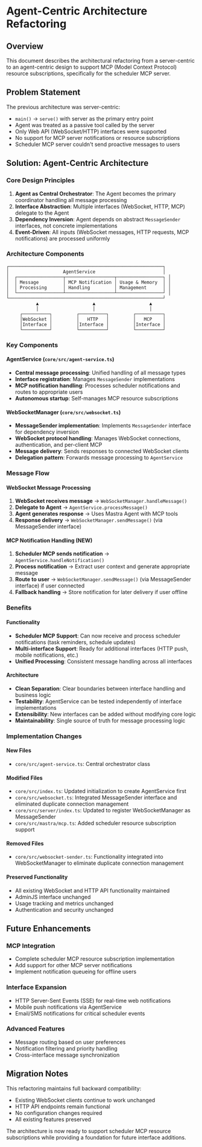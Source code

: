 # Agent-Centric Architecture Refactoring

## Overview

This document describes the architectural refactoring from a server-centric to an agent-centric design to support MCP (Model Context Protocol) resource subscriptions, specifically for the scheduler MCP server.

## Problem Statement

The previous architecture was server-centric:
- `main()` → `serve()` with server as the primary entry point
- Agent was treated as a passive tool called by the server
- Only Web API (WebSocket/HTTP) interfaces were supported
- No support for MCP server notifications or resource subscriptions
- Scheduler MCP server couldn't send proactive messages to users

## Solution: Agent-Centric Architecture

### Core Design Principles

1. **Agent as Central Orchestrator**: The Agent becomes the primary coordinator handling all message processing
2. **Interface Abstraction**: Multiple interfaces (WebSocket, HTTP, MCP) delegate to the Agent
3. **Dependency Inversion**: Agent depends on abstract `MessageSender` interfaces, not concrete implementations
4. **Event-Driven**: All inputs (WebSocket messages, HTTP requests, MCP notifications) are processed uniformly

### Architecture Components

```
┌─────────────────────────────────────────────────────────┐
│                    AgentService                         │
│  ┌─────────────────┬──────────────────┬─────────────────┐ │
│  │ Message         │ MCP Notification │ Usage & Memory  │ │
│  │ Processing      │ Handling         │ Management      │ │
│  └─────────────────┴──────────────────┴─────────────────┘ │
└─────────────────────────────────────────────────────────┘
           ▲                    ▲                    ▲
           │                    │                    │
     ┌──────────┐         ┌──────────┐         ┌──────────┐
     │WebSocket │         │   HTTP   │         │   MCP    │
     │Interface │         │Interface │         │Interface │
     └──────────┘         └──────────┘         └──────────┘
```

### Key Components

#### AgentService (`core/src/agent-service.ts`)
- **Central message processing**: Unified handling of all message types
- **Interface registration**: Manages `MessageSender` implementations
- **MCP notification handling**: Processes scheduler notifications and routes to appropriate users
- **Autonomous startup**: Self-manages MCP resource subscriptions

#### WebSocketManager (`core/src/websocket.ts`)
- **MessageSender implementation**: Implements `MessageSender` interface for dependency inversion
- **WebSocket protocol handling**: Manages WebSocket connections, authentication, and per-client MCP
- **Message delivery**: Sends responses to connected WebSocket clients
- **Delegation pattern**: Forwards message processing to `AgentService`

### Message Flow

#### WebSocket Message Processing
1. **WebSocket receives message** → `WebSocketManager.handleMessage()`
2. **Delegate to Agent** → `AgentService.processMessage()`
3. **Agent generates response** → Uses Mastra Agent with MCP tools
4. **Response delivery** → `WebSocketManager.sendMessage()` (via MessageSender interface)

#### MCP Notification Handling (NEW)
1. **Scheduler MCP sends notification** → `AgentService.handleNotification()`
2. **Process notification** → Extract user context and generate appropriate message
3. **Route to user** → `WebSocketManager.sendMessage()` (via MessageSender interface) if user connected
4. **Fallback handling** → Store notification for later delivery if user offline

### Benefits

#### Functionality
- **Scheduler MCP Support**: Can now receive and process scheduler notifications (task reminders, schedule updates)
- **Multi-interface Support**: Ready for additional interfaces (HTTP push, mobile notifications, etc.)
- **Unified Processing**: Consistent message handling across all interfaces

#### Architecture
- **Clean Separation**: Clear boundaries between interface handling and business logic  
- **Testability**: AgentService can be tested independently of interface implementations
- **Extensibility**: New interfaces can be added without modifying core logic
- **Maintainability**: Single source of truth for message processing logic

### Implementation Changes

#### New Files
- `core/src/agent-service.ts`: Central orchestrator class

#### Modified Files
- `core/src/index.ts`: Updated initialization to create AgentService first
- `core/src/websocket.ts`: Integrated MessageSender interface and eliminated duplicate connection management
- `core/src/server/index.ts`: Updated to register WebSocketManager as MessageSender
- `core/src/mastra/mcp.ts`: Added scheduler resource subscription support

#### Removed Files
- `core/src/websocket-sender.ts`: Functionality integrated into WebSocketManager to eliminate duplicate connection management

#### Preserved Functionality
- All existing WebSocket and HTTP API functionality maintained
- AdminJS interface unchanged
- Usage tracking and metrics unchanged
- Authentication and security unchanged

## Future Enhancements

### MCP Integration
- Complete scheduler MCP resource subscription implementation
- Add support for other MCP server notifications
- Implement notification queueing for offline users

### Interface Expansion
- HTTP Server-Sent Events (SSE) for real-time web notifications
- Mobile push notifications via AgentService
- Email/SMS notifications for critical scheduler events

### Advanced Features
- Message routing based on user preferences
- Notification filtering and priority handling
- Cross-interface message synchronization

## Migration Notes

This refactoring maintains full backward compatibility:
- Existing WebSocket clients continue to work unchanged
- HTTP API endpoints remain functional
- No configuration changes required
- All existing features preserved

The architecture is now ready to support scheduler MCP resource subscriptions while providing a foundation for future interface additions.